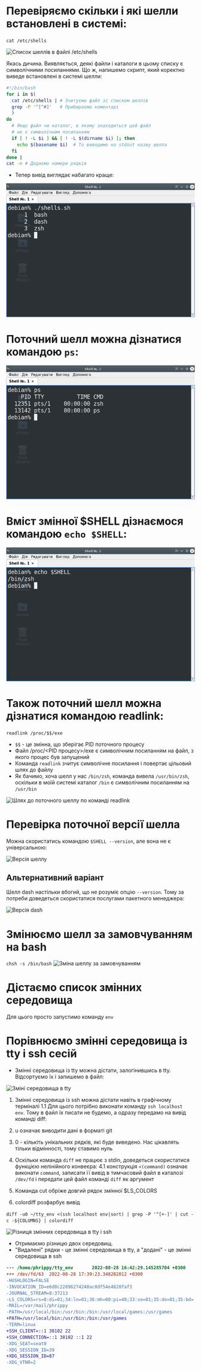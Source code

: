 # Перевіряємо скільки і які шелли встановлені в системі:

```cat /etc/shells```

![Список шеллів в файлі /etc/shells](etc_shells.png)

Якась дичина. Виявляється, деякі файли і каталоги в цьому списку є символічними посиланнями. Що ж, напишемо скрипт, який коректно виведе встановлені в системі шелли:

```bash
#!/bin/bash
for i in $(
  cat /etc/shells | # Зчитуємо файл зі списком шеллів
  grep -P '^[^#]'   # Прибираємо коментарі
  )
do
  # Якщо файл чи каталог, в якому знаходиться цей файл
  # не є символічним посиланням
  if [ ! -L $i ] && [ ! -L $(dirname $i) ]; then
    echo $(basename $i)  # То виводимо на stdout назву шелла
  fi
done |
cat -n # Додаємо номери рядків
```

* Тепер вивід виглядає набагато краще:

![Список шеллів](etc_shells_script.png)

# Поточний шелл можна дізнатися командою `ps`:

![Вивід команди ps](ps.png)

# Вміст змінної $SHELL дізнаємося командою `echo $SHELL`:

![Значення змінної $SHELL](shell_var.png)

# Також поточний шелл можна дізнатися командою readlink:

```readlink /proc/$$/exe```

* `$$` - це змінна, що зберігає PID поточного процесу
* Файл /proc/<PID процесу>/exe є символічним посиланням на файл, з якого процес був запущений
* Команда `readlink` зчитує символічне посилання і повертає цільовий шлях до файлу
* Як бачимо, хоча шелл у нас `/bin/zsh`, команда вивела `/usr/bin/zsh`, оскільки в моїй системі каталог `/bin` є символічним посиланням на `/usr/bin`

![Шлях до поточного шеллу по команді readlink](readlink_proc.png)

# Перевірка поточної версії шелла
Можна скористатись командою `$SHELL --version`, але вона не є універсальною:

![Версія шеллу](shell_version.png)

## Альтернативний варіант

Шелл dash настільки вбогий, що не розуміє опцію `--version`. Тому за потреби доведеться скористатися послугами пакетного менеджера:

![Версія dash](dash.png)

# Змінюємо шелл за замовчуванням на bash

```chsh -s /bin/bash```
![Зміна шеллу за замовчуванням](chsh.png)

# Дістаємо список змінних середовища
Для цього просто запустимо команду `env`


# Порівнюємо змінні середовища із tty і ssh сесій
* Змінні середовища із tty можна дістати, залогінившись в tty. Відсортуємо їх і запишемо в файл:

![Зміні середовища в tty](tty_env.png)

1. Змінні середовища із ssh можна дістати навіть в графічному терміналі
1.1 Для цього потрібно виконати команду `ssh localhost env`. Тому в файл їх писати не будемо, а одразу передамо на вивід команді diff:

2. u означає виводити дані в форматі git
3. 0 - кількіть унікальних рядків, які буде виведено. Нас цікавлять тільки відмінності, тому ставимо нуль
4. Оскільки команда `diff` не працює з stdin, доведеться скористатися функцією нелінійного конвеєра:
4.1 конструкція `<(command)` означає виконати `command`, записати її вивід в тимчасовий файл в каталозі `/dev/fd` і передати цей файл команді `diff` як аргумент
5. Команда cut обріже довгий рядок змінної $LS_COLORS
6. colordiff розфарбує вивід

```diff -u0 ~/tty_env <(ssh localhost env|sort) | grep -P '^[+-]' | cut -c -${COLUMNS} | colordiff```

![Різниця змінних середовища в tty і ssh](env_diff.png)

* Отримаємо різницю двох середовищ.
* "Видалені" рядки - це змінні середовища в tty, а "додані" - це змінні середовища в ssh

```diff
--- /home/phrippy/tty_env       2022-08-28 16:42:29.145285704 +0300
+++ /dev/fd/63  2022-08-28 17:39:23.348282012 +0300
-HUSHLOGIN=FALSE
-INVOCATION_ID=e6d0c22896274248ac0df54e4820faf3
-JOURNAL_STREAM=8:37213
-LS_COLORS=rs=0:di=01;34:ln=01;36:mh=00:pi=40;33:so=01;35:do=01;35:bd=
-MAIL=/var/mail/phrippy
-PATH=/usr/local/bin:/usr/bin:/bin:/usr/local/games:/usr/games
+PATH=/usr/local/bin:/usr/bin:/bin:/usr/games
-TERM=linux
+SSH_CLIENT=::1 38102 22
+SSH_CONNECTION=::1 38102 ::1 22
-XDG_SEAT=seat0
-XDG_SESSION_ID=39
+XDG_SESSION_ID=87
-XDG_VTNR=2
```
